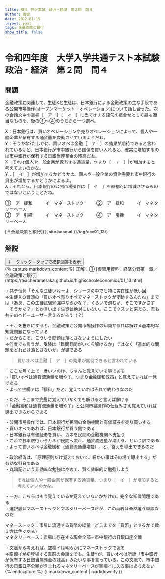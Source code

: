 ```yaml
---
title: R04　共テ本試　政治・経済　第２問　問４
author: 雨坂
date: 2022-01-15
layout: post
tags: 金融政策と銀行
show_title: false
---
```

  
# 令和四年度　大学入学共通テスト本試験　政治・経済　第２問　問４  
  
## 問題  
金融政策に関連して、生徒Xと生徒は、日本銀行による金融政策の主な手段である公開市場操作(オープンマーケット・オペレーション)について話し合った。次の会話文中の空欄［　ア　］［　イ　］に当てはまる語句の組合せとして最も適当なものを、後の①～④のうちから一つ選べ。  
  
X：日本銀行は、買いオペレーションや売りオペレーションによって、個人や一般企業が保有する通貨量を変動させているようだね。  
Y：そうかな?たしかに、買いオペは金融［　ア　］の効果が期待できると言われているけど、日本銀行が市中銀行から国債を買い入れると、確実に増加するのは市中銀行が保有する日銀当座預金の残高だね。  
X：それは個人や一般企業が保有する通貨量、つまり［　イ　］|が増加すると考えてよいのかな。  
Y：［　イ　］が増加するかどうかは、個人や一般企業の資金需要と市中銀行の貸出が増加するかどうかによるよ。  
X：それなら、日本銀行の公開市場操作は［　イ　］を直接的に増減させるものではないということだね。  
  
①　ア　緩和　　　イ　マネーストック　　　②　ア　緩和　　　イ　マネタリーベース  
③　ア　引締　　　イ　マネーストック　　　④　ア　引締　　　イ　マネタリーベース  
  
[＃金融政策と銀行]({{ site.baseurl }}/tag/eco01_13/)  
  
## 解説  
<div class="collapsible">
  <button class="collapsible-button">＋　クリック・タップで模範回答を表示</button>
  <div class="collapsible-content">
    {% capture markdown_content %}
正解：①  
[復習用資料：経済分野第一章／金融政策と銀行](https://teacheramesaka.github.io/highschooleconomics/01_13.html)  
  
・共テ恒例「そんな生徒いねーよ」シリーズの中でも特に実在性が低い回  
⇒生徒Ｘの冒頭の「買いオペ売りオペでマネーストックが変動するんだね」までは「ああ、この生徒試験勉強中なのかな？」ぐらいで済むが、そこですかさず「そうかな？」とか言い出す生徒は絶対にいない。ここでクスッと来たら、君も共テのヘビーユーザー言えるだろう（？）  
  
・そこを抜きにすると、金融政策と公開市場操作の知識があれば解ける基本的な知識問題になっている  
・だからこそ、こういう問題は落とさないようにしたい  
⇒何度でも言うが、受験は「難問奇問がいくら解けるか」ではなく「基本的な問題をどれだけ落とさないか」が鍵である  
  
>買いオペは金融［　ア　］の効果が期待できると言われている  
  
・ここを解く上で一番いいのは、ちゃんと覚えている事である  
・「買いオペは通貨流通量を増やす、つまり金融緩和政策」と覚えていれば一発である  
・よって空欄アは「緩和」だと、覚えていればそれで終わりなのだ  
  
・ただ、そこまで完璧に覚えていなくても解けると言えば解ける  
・「金融緩和は通貨流通量を増やす」と公開市場操作の仕組みさえ覚えていれば導出できるからである  
  
・公開市場操作では、日本銀行が民間の金融機関と有価証券を売り買いする  
・買いオペであれば、日本銀行が買う側である  
・日本銀行は有価証券を買い、カネを民間の金融機関へ支払う  
・これで日本銀行からカネが民間へ流れ、通貨流通量が増える、という訳である  
・よって買いオペは金融緩和（通貨流通量増加）…と、答えを導出できるのだ  
  
・政治経済は、「原理原則だけ覚えておいて、細かい事はその場で導出する」が有効な科目である  
・丸暗記という非効率な勉強はやめて、賢く効率的に勉強しよう  
  
>それは個人や一般企業が保有する通貨量、つまり［　イ　］が増加すると考えてよいのかな。  
  
・一方、こちらはもう覚えているか覚えていないかだけの、完全な知識問題である  
・選択肢はマネーストックとマネタリーベースだが、この両者は全然違う単語なのだ  
  
マネーストック：市場に流通する貨幣の総量（どこまでを「貨幣」とするかで数え方は色々ある）  
マネタリーベース：市場に存在する現金全部＋市中銀行の日銀口座全額  
  
・文脈から考えれば、空欄イは明らかにマネーストックである  
⇒空欄イが初登場する直前の会話文でも、生徒Yが、買いオペは所詮「市中銀行が保有する日銀当座預金の残高」みたいな事を言っている。この文脈で、市中銀行の日銀口座全額が含まれるマネタリーベースが空欄イに入る事はありえない  
    {% endcapture %}
    {{ markdown_content | markdownify }}
  </div>
</div>